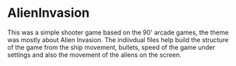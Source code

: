 # AlienInvasion
This was a simple shooter game based on the 90' arcade games, the theme was mostly about Alien Invasion.
The indiivdual files help build the structure of the game from the ship movement, bullets, speed of the game under settings and also the movement of the aliens on the screen.
